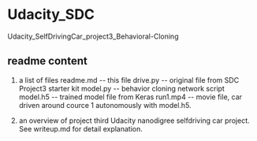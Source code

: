 # Udacity_SDC
Udacity_SelfDrivingCar_project3_Behavioral-Cloning

## readme content
1. a list of files
  readme.md  -- this file
  drive.py -- original file from SDC Project3 starter kit
  model.py -- behavior cloning network script
  model.h5 -- trained model file from Keras
  run1.mp4 -- movie file, car driven around cource 1 autonomously with model.h5. 
  
2. an overview of project
  third Udacity nanodigree selfdriving car project.
  See writeup.md for detail explanation. 
